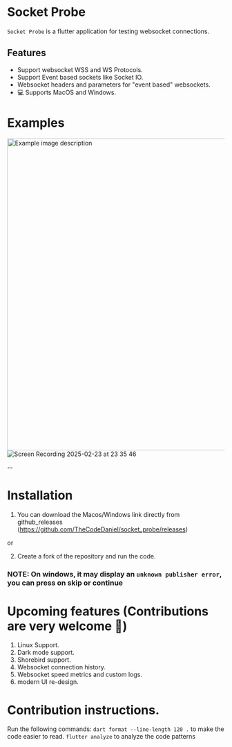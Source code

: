 # Socket Probe

`Socket Probe` is a flutter application for testing websocket connections.

## Features

- Support websocket WSS and WS Protocols.
- Support Event based sockets like Socket IO.
- Websocket headers and parameters for "event based" websockets.
- 💻 Supports MacOS and Windows.

# Examples
<img width="720" alt="Example image description" src="https://github.com/user-attachments/assets/84fae435-8101-4c56-be98-3a52865548a9" /> <br/>
![Screen Recording 2025-02-23 at 23 35 46](https://github.com/user-attachments/assets/680cb071-132e-449e-a1a8-8da06a9cb1d9)


--

# Installation

1. You can download the Macos/Windows link directly from github_releases
   (https://github.com/TheCodeDaniel/socket_probe/releases)

or

2. Create a fork of the repository and run the code.

### NOTE: On windows, it may display an `unknown publisher error`, you can press on skip or continue

# Upcoming features (Contributions are very welcome 🙏)

1. Linux Support.
2. Dark mode support.
3. Shorebird support.
4. Websocket connection history.
5. Websocket speed metrics and custom logs.
6. modern UI re-design.

# Contribution instructions.

Run the following commands:
`dart format --line-length 120 .` to make the code easier to read.
`flutter analyze` to analyze the code patterns
